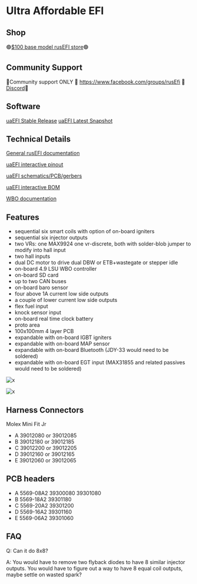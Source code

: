 # Ultra Affordable EFI

## Shop

🟢[$100 base model rusEFI store](https://www.shop.rusefi.com/shop/p/uaefi-ultra-affordable-efi)🟢

## Community Support

🔴Community support ONLY 🔴 https://www.facebook.com/groups/rusEfi 🔴 [Discord](https://github.com/rusefi/rusefi/wiki/Discord)🔴

## Software

[uaEFI Stable Release](https://github.com/rusefi/rusefi/releases/latest/download/rusefi_bundle_uaefi.zip) [uaEFI Latest Snapshot](https://rusefi.com/build_server/rusefi_bundle_uaefi.zip)

## Technical Details

[General rusEFI documentation](https://github.com/rusefi/rusefi/wiki/Support)

[uaEFI interactive pinout](https://rusefi.com/docs/pinouts/hellen/uaefi/)

[uaEFI schematics/PCB/gerbers](https://github.com/rusefi/uaefi)

[uaEFI interactive BOM](https://rusefi.com/docs/ibom/uaefi-a-ibom.html)

[WBO documentation](https://github.com/rusefi/rusefi/wiki/rusEFI-Wideband-Controller)

## Features

* sequential six smart coils with option of on-board igniters
* sequential six injector outputs
* two VRs: one MAX9924 one vr-discrete, both with solder-blob jumper to modify into hall input
* two hall inputs
* dual DC motor to drive dual DBW or ETB+wastegate or stepper idle
* on-board 4.9 LSU WBO controller
* on-board SD card
* up to two CAN buses
* on-board baro sensor
* four above 1A current low side outputs
* a couple of lower current low side outputs
* flex fuel input
* knock sensor input
* on-board real time clock battery
* proto area
* 100x100mm 4 layer PCB
* expandable with on-board IGBT igniters
* expandable with on-board MAP sensor
* expandable with on-board Bluetooth (JDY-33 would need to be soldered)
* expandable with on-board EGT input (MAX31855 and related passives would need to be soldered)

![x](https://raw.githubusercontent.com/rusefi/uaefi/master/docs/uaefi-a-top.png)

![x](https://raw.githubusercontent.com/rusefi/uaefi/master/docs/uaefi-a-back.png)

## Harness Connectors

Molex Mini Fit Jr

* A 39012080 or 39012085
* B 39012180 or 39012185
* C 39012200 or 39012205
* D 39012160 or 39012165
* E 39012060 or 39012065

## PCB headers

* A 5569-08A2 39300080 39301080
* B 5569-18A2 39301180
* C 5569-20A2 39301200
* D 5569-16A2 39301160
* E 5569-06A2 39301060

## FAQ

Q: Can it do 8x8?

A: You would have to remove two flyback diodes to have 8 similar injector outputs. You would have to figure out a way to have 8 equal coil outputs, maybe settle on wasted spark?
